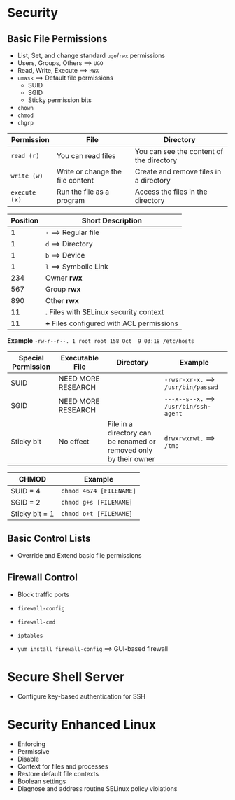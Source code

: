 # Security

## Basic File Permissions
- List, Set, and change standard `ugo`/`rwx` permissions
- Users, Groups, Others ==> `UGO`
- Read, Write, Execute ==> `RWX`
- `umask` ==> Default file permissions
  - SUID
  - SGID
  - Sticky permission bits
- `chown`
- `chmod`
- `chgrp`

Permission | File | Directory
--- | --- | ---
`read (r)` | You can read files | You can see the content of the directory
`write (w)` | Write or change the file content | Create and remove files in a directory
`execute (x)` | Run the file as a program | Access the files in the directory

| Position | Short Description |
|----|----|
|  1 |  `-` ==> Regular file |
|  1 |  `d` ==> Directory |
|  1 |  `b` ==> Device |
|  1 |  `l` ==> Symbolic Link |
| 234 | Owner **rwx** |
| 567 | Group **rwx** |
| 890 | Other **rwx** |
| 11  | **.** Files with SELinux security context |
| 11  | **+** Files configured with ACL permissions |

**Example**
`-rw-r--r--. 1 root root 158 Oct  9 03:18 /etc/hosts`

| Special Permission | Executable File | Directory | Example |
| --- | --- | --- | --- |
| SUID | NEED MORE RESEARCH | | `-rwsr-xr-x.` ==> `/usr/bin/passwd`|
| SGID | NEED MORE RESEARCH | | `---x--s--x.` ==> `/usr/bin/ssh-agent` |
| Sticky bit | No effect | File in a directory can be renamed or removed only by their owner | `drwxrwxrwt.` ==> `/tmp` |

| CHMOD | Example |
| --- | --- |
| SUID = 4 | `chmod 4674 [FILENAME]` |
| SGID = 2 | `chmod g+s [FILENAME]` |
| Sticky bit = 1 | `chmod o+t [FILENAME]` |

## Basic Control Lists
- Override and Extend basic file permissions

## Firewall Control
- Block traffic ports
- `firewall-config`
- `firewall-cmd`
- `iptables`

- `yum install firewall-config` ==> GUI-based firewall

# Secure Shell Server
- Configure key-based authentication for SSH

# Security Enhanced Linux
- Enforcing
- Permissive
- Disable
- Context for files and processes
- Restore default file contexts
- Boolean settings
- Diagnose and address routine SELinux policy violations
